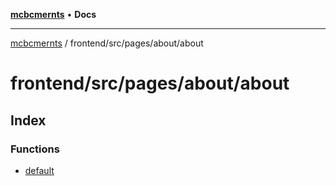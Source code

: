[**mcbcmernts**](../../../../../README.md) • **Docs**

---

[mcbcmernts](../../../../../modules.md) / frontend/src/pages/about/about

# frontend/src/pages/about/about

## Index

### Functions

- [default](functions/default.md)
